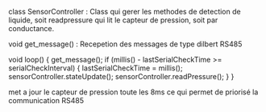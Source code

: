 class SensorController : Class qui gerer les methodes de detection de liquide, soit readpressure qui lit le capteur de pression, soit par conductance.

void get_message() : Recepetion des messages de type dilbert RS485

void loop() {
  get_message();
  if (millis() - lastSerialCheckTime >= serialCheckInterval) {
    lastSerialCheckTime = millis();
    sensorController.stateUpdate();
    sensorController.readPressure();
  }
}


met a jour le capteur de pression toute les 8ms ce qui permet de priorisé la communication RS485